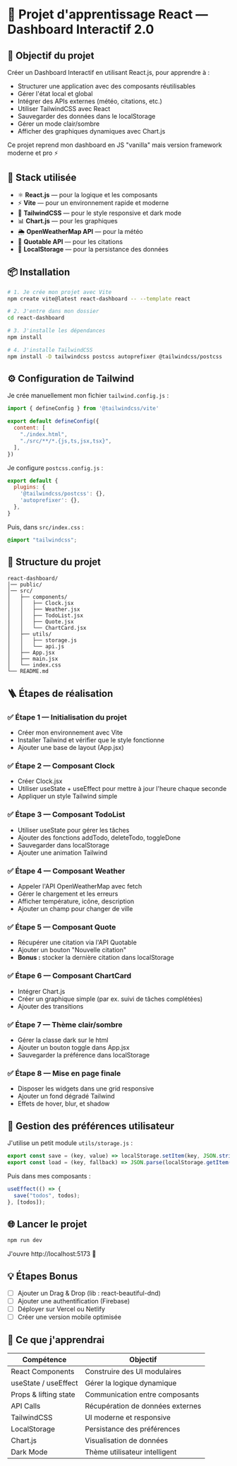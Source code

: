 # 🚀 Projet d'apprentissage React — Dashboard Interactif 2.0

## 🎯 Objectif du projet

Créer un Dashboard Interactif en utilisant React.js, pour apprendre à :

- Structurer une application avec des composants réutilisables
- Gérer l'état local et global
- Intégrer des APIs externes (météo, citations, etc.)
- Utiliser TailwindCSS avec React
- Sauvegarder des données dans le localStorage
- Gérer un mode clair/sombre
- Afficher des graphiques dynamiques avec Chart.js

Ce projet reprend mon dashboard en JS "vanilla" mais version framework moderne et pro ⚡

## 🧰 Stack utilisée

- ⚛️ **React.js** — pour la logique et les composants
- ⚡ **Vite** — pour un environnement rapide et moderne
- 🎨 **TailwindCSS** — pour le style responsive et dark mode
- 📊 **Chart.js** — pour les graphiques
- 🌦️ **OpenWeatherMap API** — pour la météo
- 💬 **Quotable API** — pour les citations
- 💾 **LocalStorage** — pour la persistance des données

## 📦 Installation

```bash
# 1. Je crée mon projet avec Vite
npm create vite@latest react-dashboard -- --template react

# 2. J'entre dans mon dossier
cd react-dashboard

# 3. J'installe les dépendances
npm install

# 4. J'installe TailwindCSS
npm install -D tailwindcss postcss autoprefixer @tailwindcss/postcss
```

## ⚙️ Configuration de Tailwind

Je crée manuellement mon fichier `tailwind.config.js` :

```javascript
import { defineConfig } from '@tailwindcss/vite'

export default defineConfig({
  content: [
    "./index.html",
    "./src/**/*.{js,ts,jsx,tsx}",
  ],
})
```

Je configure `postcss.config.js` :

```javascript
export default {
  plugins: {
    '@tailwindcss/postcss': {},
    'autoprefixer': {},
  },
}
```

Puis, dans `src/index.css` :

```css
@import "tailwindcss";
```

## 🧩 Structure du projet

```
react-dashboard/
│── public/
│── src/
│   ├── components/
│   │   ├── Clock.jsx
│   │   ├── Weather.jsx
│   │   ├── TodoList.jsx
│   │   ├── Quote.jsx
│   │   └── ChartCard.jsx
│   ├── utils/
│   │   ├── storage.js
│   │   └── api.js
│   ├── App.jsx
│   ├── main.jsx
│   └── index.css
└── README.md
```

## 🪜 Étapes de réalisation

### ✅ Étape 1 — Initialisation du projet

- Créer mon environnement avec Vite
- Installer Tailwind et vérifier que le style fonctionne
- Ajouter une base de layout (App.jsx)

### ✅ Étape 2 — Composant Clock

- Créer Clock.jsx
- Utiliser useState + useEffect pour mettre à jour l'heure chaque seconde
- Appliquer un style Tailwind simple

### ✅ Étape 3 — Composant TodoList

- Utiliser useState pour gérer les tâches
- Ajouter des fonctions addTodo, deleteTodo, toggleDone
- Sauvegarder dans localStorage
- Ajouter une animation Tailwind

### ✅ Étape 4 — Composant Weather

- Appeler l'API OpenWeatherMap avec fetch
- Gérer le chargement et les erreurs
- Afficher température, icône, description
- Ajouter un champ pour changer de ville

### ✅ Étape 5 — Composant Quote

- Récupérer une citation via l'API Quotable
- Ajouter un bouton "Nouvelle citation"
- **Bonus :** stocker la dernière citation dans localStorage

### ✅ Étape 6 — Composant ChartCard

- Intégrer Chart.js
- Créer un graphique simple (par ex. suivi de tâches complétées)
- Ajouter des transitions

### ✅ Étape 7 — Thème clair/sombre

- Gérer la classe dark sur le html
- Ajouter un bouton toggle dans App.jsx
- Sauvegarder la préférence dans localStorage

### ✅ Étape 8 — Mise en page finale

- Disposer les widgets dans une grid responsive
- Ajouter un fond dégradé Tailwind
- Effets de hover, blur, et shadow

## 💾 Gestion des préférences utilisateur

J'utilise un petit module `utils/storage.js` :

```javascript
export const save = (key, value) => localStorage.setItem(key, JSON.stringify(value));
export const load = (key, fallback) => JSON.parse(localStorage.getItem(key)) || fallback;
```

Puis dans mes composants :

```javascript
useEffect(() => {
  save("todos", todos);
}, [todos]);
```

## 🌐 Lancer le projet

```bash
npm run dev
```

J'ouvre http://localhost:5173 🚀

## 💡 Étapes Bonus

- [ ] Ajouter un Drag & Drop (lib : react-beautiful-dnd)
- [ ] Ajouter une authentification (Firebase)
- [ ] Déployer sur Vercel ou Netlify
- [ ] Créer une version mobile optimisée

## 🧠 Ce que j'apprendrai

| Compétence | Objectif |
|------------|----------|
| React Components | Construire des UI modulaires |
| useState / useEffect | Gérer la logique dynamique |
| Props & lifting state | Communication entre composants |
| API Calls | Récupération de données externes |
| TailwindCSS | UI moderne et responsive |
| LocalStorage | Persistance des préférences |
| Chart.js | Visualisation de données |
| Dark Mode | Thème utilisateur intelligent |